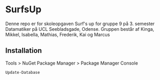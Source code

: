 # SurfsUp
Denne repo er for skoleopgaven Surf's up for gruppe 9 på 3. semester Datamatiker på UCL Seebladsgade, Odense. 
Gruppen består af Kinga, Mikkel, Isabella, Mathias, Frederik, Kai og Marcus
## Installation
Tools > NuGet Package Manager > Package Manager Console
```
Update-Database
```

